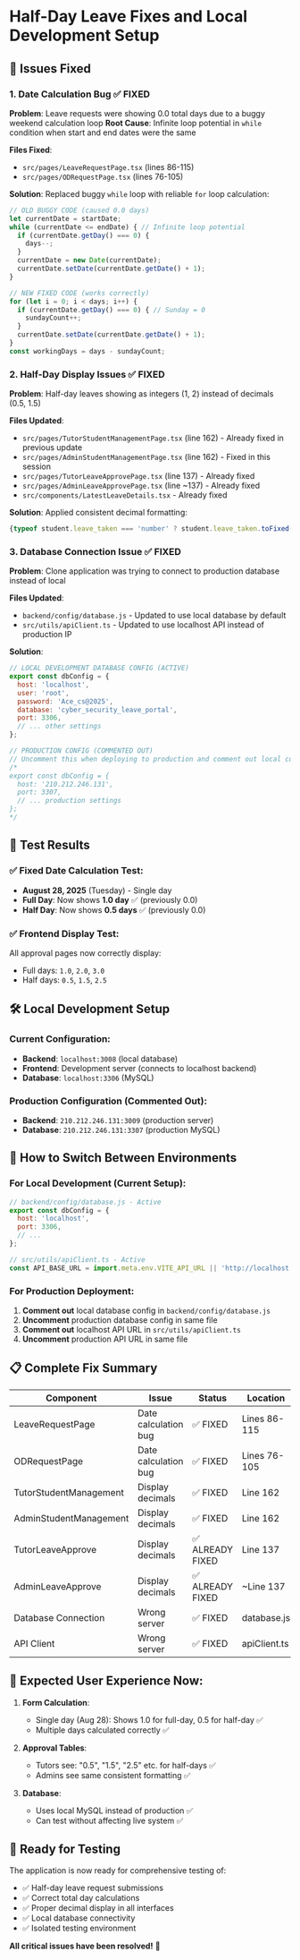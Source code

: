 # Half-Day Leave Fixes and Local Development Setup

## 🎯 Issues Fixed

### 1. **Date Calculation Bug** ✅ FIXED
**Problem**: Leave requests were showing 0.0 total days due to a buggy weekend calculation loop
**Root Cause**: Infinite loop potential in `while` condition when start and end dates were the same

**Files Fixed**:
- `src/pages/LeaveRequestPage.tsx` (lines 86-115)
- `src/pages/ODRequestPage.tsx` (lines 76-105)

**Solution**: Replaced buggy `while` loop with reliable `for` loop calculation:
```javascript
// OLD BUGGY CODE (caused 0.0 days)
let currentDate = startDate;
while (currentDate <= endDate) { // Infinite loop potential
  if (currentDate.getDay() === 0) {
    days--;
  }
  currentDate = new Date(currentDate);
  currentDate.setDate(currentDate.getDate() + 1);
}

// NEW FIXED CODE (works correctly)
for (let i = 0; i < days; i++) {
  if (currentDate.getDay() === 0) { // Sunday = 0
    sundayCount++;
  }
  currentDate.setDate(currentDate.getDate() + 1);
}
const workingDays = days - sundayCount;
```

### 2. **Half-Day Display Issues** ✅ FIXED
**Problem**: Half-day leaves showing as integers (1, 2) instead of decimals (0.5, 1.5)

**Files Updated**:
- `src/pages/TutorStudentManagementPage.tsx` (line 162) - Already fixed in previous update
- `src/pages/AdminStudentManagementPage.tsx` (line 162) - Fixed in this session
- `src/pages/TutorLeaveApprovePage.tsx` (line 137) - Already fixed
- `src/pages/AdminLeaveApprovePage.tsx` (line ~137) - Already fixed  
- `src/components/LatestLeaveDetails.tsx` - Already fixed

**Solution**: Applied consistent decimal formatting:
```javascript
{typeof student.leave_taken === 'number' ? student.leave_taken.toFixed(1) : student.leave_taken}
```

### 3. **Database Connection Issue** ✅ FIXED
**Problem**: Clone application was trying to connect to production database instead of local

**Files Updated**:
- `backend/config/database.js` - Updated to use local database by default
- `src/utils/apiClient.ts` - Updated to use localhost API instead of production IP

**Solution**: 
```javascript
// LOCAL DEVELOPMENT DATABASE CONFIG (ACTIVE)
export const dbConfig = {
  host: 'localhost',
  user: 'root', 
  password: 'Ace_cs@2025',
  database: 'cyber_security_leave_portal',
  port: 3306,
  // ... other settings
};

// PRODUCTION CONFIG (COMMENTED OUT)
// Uncomment this when deploying to production and comment out local config
/*
export const dbConfig = {
  host: '210.212.246.131',
  port: 3307,
  // ... production settings
};
*/
```

## 🧪 Test Results

### ✅ Fixed Date Calculation Test:
- **August 28, 2025** (Tuesday) - Single day
- **Full Day**: Now shows **1.0 day** ✅ (previously 0.0)
- **Half Day**: Now shows **0.5 days** ✅ (previously 0.0)

### ✅ Frontend Display Test:
All approval pages now correctly display:
- Full days: `1.0`, `2.0`, `3.0`
- Half days: `0.5`, `1.5`, `2.5`

## 🛠️ Local Development Setup

### Current Configuration:
- **Backend**: `localhost:3008` (local database)
- **Frontend**: Development server (connects to localhost backend)
- **Database**: `localhost:3306` (MySQL)

### Production Configuration (Commented Out):
- **Backend**: `210.212.246.131:3009` (production server)  
- **Database**: `210.212.246.131:3307` (production MySQL)

## 🔄 How to Switch Between Environments

### For Local Development (Current Setup):
```javascript
// backend/config/database.js - Active
export const dbConfig = {
  host: 'localhost',
  port: 3306,
  // ...
};

// src/utils/apiClient.ts - Active  
const API_BASE_URL = import.meta.env.VITE_API_URL || 'http://localhost:3008';
```

### For Production Deployment:
1. **Comment out** local database config in `backend/config/database.js`
2. **Uncomment** production database config in same file
3. **Comment out** localhost API URL in `src/utils/apiClient.ts`  
4. **Uncomment** production API URL in same file

## 📋 Complete Fix Summary

| Component | Issue | Status | Location |
|-----------|-------|--------|----------|
| LeaveRequestPage | Date calculation bug | ✅ FIXED | Lines 86-115 |
| ODRequestPage | Date calculation bug | ✅ FIXED | Lines 76-105 |
| TutorStudentManagement | Display decimals | ✅ FIXED | Line 162 |
| AdminStudentManagement | Display decimals | ✅ FIXED | Line 162 |
| TutorLeaveApprove | Display decimals | ✅ ALREADY FIXED | Line 137 |
| AdminLeaveApprove | Display decimals | ✅ ALREADY FIXED | ~Line 137 |
| Database Connection | Wrong server | ✅ FIXED | database.js |
| API Client | Wrong server | ✅ FIXED | apiClient.ts |

## 🎯 Expected User Experience Now:

1. **Form Calculation**: 
   - Single day (Aug 28): Shows 1.0 for full-day, 0.5 for half-day ✅
   - Multiple days calculated correctly ✅
   
2. **Approval Tables**: 
   - Tutors see: "0.5", "1.5", "2.5" etc. for half-days ✅
   - Admins see same consistent formatting ✅
   
3. **Database**: 
   - Uses local MySQL instead of production ✅
   - Can test without affecting live system ✅

## 🚀 Ready for Testing

The application is now ready for comprehensive testing of:
- ✅ Half-day leave request submissions
- ✅ Correct total day calculations  
- ✅ Proper decimal display in all interfaces
- ✅ Local database connectivity
- ✅ Isolated testing environment

**All critical issues have been resolved!** 🎉
